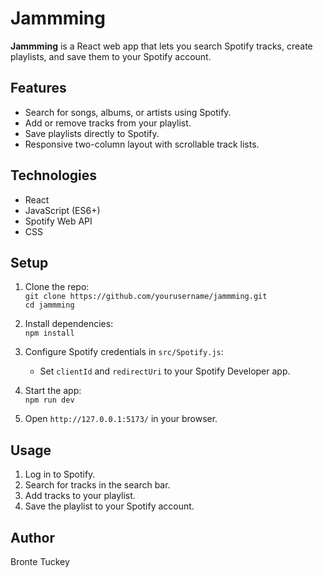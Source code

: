 # Jammming

**Jammming** 
is a React web app that lets you search Spotify tracks, create playlists, and save them to your Spotify account.

## Features

- Search for songs, albums, or artists using Spotify.
- Add or remove tracks from your playlist.
- Save playlists directly to Spotify.
- Responsive two-column layout with scrollable track lists.

## Technologies

- React
- JavaScript (ES6+)
- Spotify Web API
- CSS

## Setup

1. Clone the repo:  
   `git clone https://github.com/yourusername/jammming.git`  
   `cd jammming`

2. Install dependencies:  
   `npm install`

3. Configure Spotify credentials in `src/Spotify.js`:
   - Set `clientId` and `redirectUri` to your Spotify Developer app.

4. Start the app:  
   `npm run dev`

5. Open `http://127.0.0.1:5173/` in your browser.

## Usage

1. Log in to Spotify.
2. Search for tracks in the search bar.
3. Add tracks to your playlist.
4. Save the playlist to your Spotify account.

## Author

Bronte Tuckey
